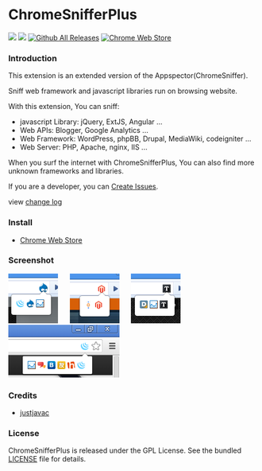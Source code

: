ChromeSnifferPlus
=================

[![](https://img.shields.io/github/issues/justjavac/ChromeSnifferPlus.svg)](https://github.com/justjavac/ChromeSnifferPlus/issues) [![](https://img.shields.io/github/release/justjavac/ChromeSnifferPlus.svg)](https://github.com/justjavac/ChromeSnifferPlus/releases)
[![Github All Releases](https://img.shields.io/github/downloads/justjavac/ChromeSnifferPlus/total.svg)]()
[![Chrome Web Store](https://img.shields.io/chrome-web-store/v/fhhdlnnepfjhlhilgmeepgkhjmhhhjkh.svg)](https://chrome.google.com/webstore/detail/chrome-sniffer-plus/fhhdlnnepfjhlhilgmeepgkhjmhhhjkh)

### Introduction

This extension is an extended version of the Appspector(ChromeSniffer).

Sniff web framework and javascript libraries run on browsing website.

With this extension, You can sniff:

- javascript Library: jQuery, ExtJS, Angular ...
- Web APIs: Blogger, Google Analytics ...
- Web Framework: WordPress, phpBB, Drupal, MediaWiki, codeigniter ...
- Web Server: PHP, Apache, nginx, IIS ...

When you surf the internet with ChromeSnifferPlus, You can also find more unknown frameworks and libraries.

If you are a developer, you can [Create Issues](https://github.com/justjavac/ChromeSnifferPlus/issues).

view [change log](./changelog.md)

### Install

- [Chrome Web Store](https://chrome.google.com/webstore/detail/chrome-sniffer-plus/fhhdlnnepfjhlhilgmeepgkhjmhhhjkh)

### Screenshot

![ChromeSnifferPlus Screenshot](./screenshot/shot1.png) &nbsp;&nbsp;&nbsp;&nbsp;
![ChromeSnifferPlus Screenshot](./screenshot/shot2.png) &nbsp;&nbsp;&nbsp;&nbsp;
![ChromeSnifferPlus Screenshot](./screenshot/shot3.png) &nbsp;&nbsp;&nbsp;&nbsp;
![ChromeSnifferPlus Screenshot](./screenshot/shot4.png)

### Credits

- [justjavac](https://github.com/justjavac)

### License

ChromeSnifferPlus is released under the GPL License. See the bundled [LICENSE](./LICENSE) file for details.
